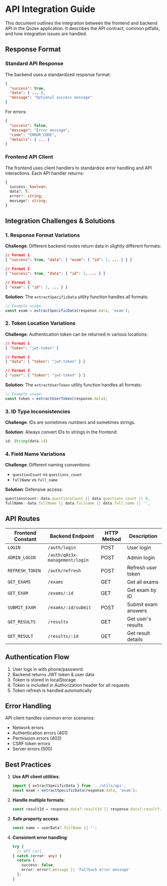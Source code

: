 # API Integration Guide

This document outlines the integration between the frontend and backend API in the Qozex application. It describes the API contract, common pitfalls, and how integration issues are handled.

## Response Format

### Standard API Response

The backend uses a standardized response format:

```json
{
  "success": true,
  "data": { ... },
  "message": "Optional success message"
}
```

For errors:

```json
{
  "success": false,
  "message": "Error message",
  "code": "ERROR_CODE",
  "details": { ... }
}
```

### Frontend API Client

The frontend uses client handlers to standardize error handling and API interactions. Each API handler returns:

```typescript
{
  success: boolean;
  data?: T;
  error?: string;
  message?: string;
}
```

## Integration Challenges & Solutions

### 1. Response Format Variations

**Challenge**: Different backend routes return data in slightly different formats:

```json
// Format 1
{ "success": true, "data": { "exam": { "id": 1, ... } } }

// Format 2
{ "success": true, "data": { "id": 1, ... } }

// Format 3
{ "exam": { "id": 1, ... } }
```

**Solution**: The `extractSpecificData` utility function handles all formats:

```typescript
// Example usage:
const exam = extractSpecificData(response.data, 'exam');
```

### 2. Token Location Variations

**Challenge**: Authentication token can be returned in various locations:

```json
// Format 1
{ "token": "jwt-token" }

// Format 2
{ "data": { "token": "jwt-token" } }

// Format 3
{ "user": { "token": "jwt-token" } }
```

**Solution**: The `extractUserToken` utility function handles all formats:

```typescript
// Example usage:
const token = extractUserToken(response.data);
```

### 3. ID Type Inconsistencies 

**Challenge**: IDs are sometimes numbers and sometimes strings.

**Solution**: Always convert IDs to strings in the frontend:

```typescript
id: String(data.id)
```

### 4. Field Name Variations

**Challenge**: Different naming conventions:
- `questionCount` vs `questions_count`
- `fullName` vs `full_name`

**Solution**: Defensive access:

```typescript
questionsCount: data.questionsCount || data.questions_count || 0,
fullName: data.fullName || data.fullname || data.full_name || '',
```

## API Routes

| Frontend Constant | Backend Endpoint | HTTP Method | Description |
|-------------------|------------------|------------|-------------|
| `LOGIN` | `/auth/login` | POST | User login |
| `ADMIN_LOGIN` | `/auth/q0z3x-management/login` | POST | Admin login |
| `REFRESH_TOKEN` | `/auth/refresh` | POST | Refresh user token |
| `GET_EXAMS` | `/exams` | GET | Get all exams |
| `GET_EXAM` | `/exams/:id` | GET | Get exam by ID |
| `SUBMIT_EXAM` | `/exams/:id/submit` | POST | Submit exam answers |
| `GET_RESULTS` | `/results` | GET | Get user's results |
| `GET_RESULT` | `/results/:id` | GET | Get result details |

## Authentication Flow

1. User logs in with phone/password
2. Backend returns JWT token & user data
3. Token is stored in localStorage
4. Token is included in Authorization header for all requests
5. Token refresh is handled automatically

## Error Handling

API client handles common error scenarios:
- Network errors
- Authentication errors (401)
- Permission errors (403)
- CSRF token errors
- Server errors (500)

## Best Practices

1. **Use API client utilities**:
   ```typescript
   import { extractSpecificData } from '../utils/api';
   const exam = extractSpecificData(response.data, 'exam');
   ```

2. **Handle multiple formats**:
   ```typescript
   const resultId = response.data?.resultId || response.data?.result?.id;
   ```

3. **Safe property access**:
   ```typescript
   const name = userData?.fullName || '';
   ```

4. **Consistent error handling**:
   ```typescript
   try {
     // API call
   } catch (error: any) {
     return {
       success: false,
       error: error?.message || 'Fallback error message'
     };
   }
   ``` 